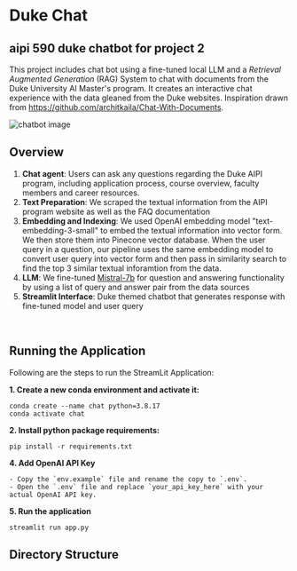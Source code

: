 # Duke Chat
## aipi 590 duke chatbot for project 2


This project includes chat bot using a fine-tuned local LLM and a *Retrieval Augmented Generation* (RAG) System to chat with documents from the Duke University AI Master's program. It creates an interactive chat experience with the data gleaned from the Duke websites. Inspiration drawn from https://github.com/architkaila/Chat-With-Documents.

![chatbot image](./assets/duke_picture1.png)

## Overview

1. **Chat agent**: Users can ask any questions regarding the Duke AIPI program, including application process, course overview, faculty members and career resources.
2. **Text Preparation**: We scraped the textual information from the AIPI program website as well as the FAQ documentation
4. **Embedding and Indexing**:  We used OpenAI embedding model "text-embedding-3-small" to embed the textual information into vector form. We then store them into Pinecone vector database. When the user query in a question, our pipeline uses the same embedding model to convert user query into vector form and then pass in similarity search to find the top 3 similar textual inforamtion from the data.
5. **LLM**: We fine-tuned [Mistral-7b](https://huggingface.co/mistralai/Mistral-7B-v0.1) for question and answering functionality by using a list of query and answer pair from the data sources
6. **Streamlit Interface**: Duke themed chatbot that generates response with fine-tuned model and user query

&nbsp;
## Running the Application 
Following are the steps to run the StreamLit Application: 

**1. Create a new conda environment and activate it:** 
```
conda create --name chat python=3.8.17
conda activate chat
```
**2. Install python package requirements:** 
```
pip install -r requirements.txt 
```
**4. Add OpenAI API Key**
```
- Copy the `env.example` file and rename the copy to `.env`.
- Open the `.env` file and replace `your_api_key_here` with your actual OpenAI API key.
```
**5. Run the application**
```
streamlit run app.py
```


## Directory Structure

